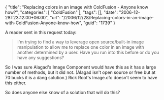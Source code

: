 {
	"title": "Replacing colors in an image with ColdFusion - Anyone know how?",
	"categories": [
		"ColdFusion"
	],
	"tags": [],
	"date": "2006-12-28T23:12:00+06:00",
	"url": "/2006/12/28/Replacing-colors-in-an-image-with-ColdFusion-Anyone-know-how",
	"guid": "1739"
}

A reader sent in this request today:

<blockquote>
I'm trying to find a way to leverage open source/built-in image manipulation to allow me to replace one color in an image with another determined by a user.  Have you run into this before or do you have any suggestions?
</blockquote>

So I was sure Alagad's Image Component would have this as it has a large number of methods, but it did not. (Alagad isn't open source or free but at 70 bucks it is a dang solution.) Rick Root's Image.cfc doesn't seem to have this either.

So does anyone else know of a solution that will do this?